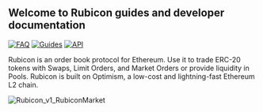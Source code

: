 ## Welcome to Rubicon guides and developer documentation 

[![FAQ](https://img.shields.io/badge/FAQ-2ea44f)](https:/.rubicon.finance/introduction/faq)
[![Guides](https://img.shields.io/badge/Guides-2ea44f)](https:/.rubicon.finance/guides/trade/trade)
[![API](https://img.shields.io/badge/API-2ea44f?logo=Rust)](https:/.rubicon.finance/guides/trade/trade)


Rubicon is an order book protocol for Ethereum. Use it to trade ERC-20 tokens with Swaps, Limit Orders, and Market Orders or provide liquidity in Pools.
Rubicon is built on Optimism, a low-cost and lightning-fast Ethereum L2 chain.

![Rubicon_v1_RubiconMarket](https://user-images.githubusercontent.com/17028936/201389403-f1a2f173-67c8-4780-ac2c-775438dfcfcf.png)
